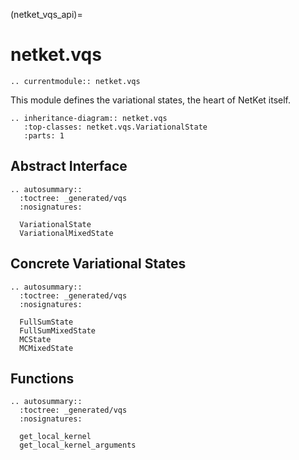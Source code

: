 (netket_vqs_api)=
# netket.vqs

```{eval-rst}
.. currentmodule:: netket.vqs

```

This module defines the variational states, the heart of NetKet itself.


```{eval-rst}
.. inheritance-diagram:: netket.vqs
   :top-classes: netket.vqs.VariationalState
   :parts: 1

```

## Abstract Interface

```{eval-rst}
.. autosummary::
  :toctree: _generated/vqs
  :nosignatures:

  VariationalState
  VariationalMixedState
```

## Concrete Variational States

```{eval-rst}
.. autosummary::
  :toctree: _generated/vqs
  :nosignatures:

  FullSumState
  FullSumMixedState
  MCState
  MCMixedState
```

## Functions

```{eval-rst}
.. autosummary::
  :toctree: _generated/vqs
  :nosignatures:

  get_local_kernel
  get_local_kernel_arguments
```

